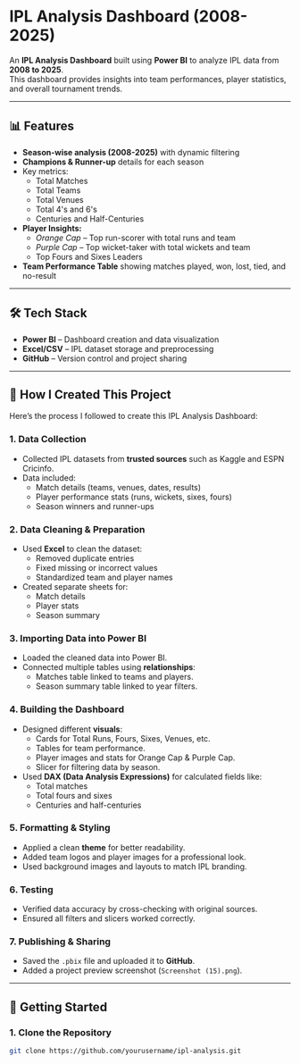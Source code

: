 # IPL Analysis Dashboard (2008-2025)

An **IPL Analysis Dashboard** built using **Power BI** to analyze IPL data from **2008 to 2025**.  
This dashboard provides insights into team performances, player statistics, and overall tournament trends.

---

## 📊 Features
- **Season-wise analysis (2008-2025)** with dynamic filtering
- **Champions & Runner-up** details for each season
- Key metrics:
  - Total Matches
  - Total Teams
  - Total Venues
  - Total 4's and 6's
  - Centuries and Half-Centuries
- **Player Insights:**
  - *Orange Cap* – Top run-scorer with total runs and team
  - *Purple Cap* – Top wicket-taker with total wickets and team
  - Top Fours and Sixes Leaders
- **Team Performance Table** showing matches played, won, lost, tied, and no-result

---

## 🛠 Tech Stack
- **Power BI** – Dashboard creation and data visualization
- **Excel/CSV** – IPL dataset storage and preprocessing
- **GitHub** – Version control and project sharing

---

## 📝 How I Created This Project

Here’s the process I followed to create this IPL Analysis Dashboard:

### 1. **Data Collection**
- Collected IPL datasets from **trusted sources** such as Kaggle and ESPN Cricinfo.
- Data included:
  - Match details (teams, venues, dates, results)
  - Player performance stats (runs, wickets, sixes, fours)
  - Season winners and runner-ups

### 2. **Data Cleaning & Preparation**
- Used **Excel** to clean the dataset:
  - Removed duplicate entries
  - Fixed missing or incorrect values
  - Standardized team and player names
- Created separate sheets for:
  - Match details
  - Player stats
  - Season summary

### 3. **Importing Data into Power BI**
- Loaded the cleaned data into Power BI.
- Connected multiple tables using **relationships**:
  - Matches table linked to teams and players.
  - Season summary table linked to year filters.

### 4. **Building the Dashboard**
- Designed different **visuals**:
  - Cards for Total Runs, Fours, Sixes, Venues, etc.
  - Tables for team performance.
  - Player images and stats for Orange Cap & Purple Cap.
  - Slicer for filtering data by season.
- Used **DAX (Data Analysis Expressions)** for calculated fields like:
  - Total matches
  - Total fours and sixes
  - Centuries and half-centuries

### 5. **Formatting & Styling**
- Applied a clean **theme** for better readability.
- Added team logos and player images for a professional look.
- Used background images and layouts to match IPL branding.

### 6. **Testing**
- Verified data accuracy by cross-checking with original sources.
- Ensured all filters and slicers worked correctly.

### 7. **Publishing & Sharing**
- Saved the `.pbix` file and uploaded it to **GitHub**.
- Added a project preview screenshot (`Screenshot (15).png`).

---

## 🚀 Getting Started

### 1. Clone the Repository
```bash
git clone https://github.com/yourusername/ipl-analysis.git
